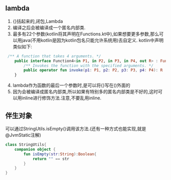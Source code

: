 ## lambda

1. {}括起来的,闭包,Lambda
2. 编译之后会被编译成一个匿名内部类.
3. 最多有22个参数(kotlin将其声明在Functions.kt中),如果想要更多参数,那么可以用java(不用kotlin是因为kotlin包名只能允许系统用)去自定义.
kotlin中声明类似如下:
```kotlin
 /** A function that takes 4 arguments. */
    public interface Function4<in P1, in P2, in P3, in P4, out R> : Function<R> {
        /** Invokes the function with the specified arguments. */
        public operator fun invoke(p1: P1, p2: P2, p3: P3, p4: P4): R
    }
```
4. lambda作为函数的最后一个参数时,是可以将{}写在()外面的
5. 因为会被编译成匿名内部类,所以如果有特别多的匿名内部类是不好的,这时可以用inline进行修饰方法.注意,不要乱用inline.

## 伴生对象

可以通过StringUtils.isEmpty()调用该方法.(还有一种方式也能实现,就是@JvmStatic注解)

```kotlin
class StringUtils{
    companion object {
        fun isEmpty(str:String):Boolean{
            return "" == str
        }
    }
}
```
